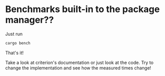 # Benchmarks built-in to the package manager??

Just run
```sh
cargo bench
```

That's it!

Take a look at criterion's documentation or just look at the code. Try to change the implementation and see how the measured times change!
